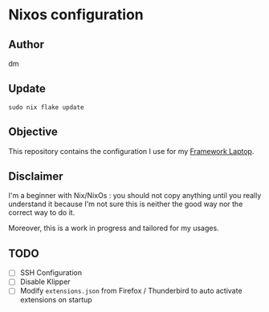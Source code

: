 # Nixos configuration

## Author
dm

## Update

```shell
sudo nix flake update
```

## Objective

This repository contains the configuration I use for my [Framework Laptop](https://frame.work).

## Disclaimer
I'm a beginner with Nix/NixOs : you should not copy anything until you really understand it because I'm not sure this is neither the good way nor the correct way to do it.

Moreover, this is a work in progress and tailored for my usages.

## TODO

- [ ] SSH Configuration
- [ ] Disable Klipper
- [ ] Modify `extensions.json` from Firefox / Thunderbird to auto activate extensions on startup
